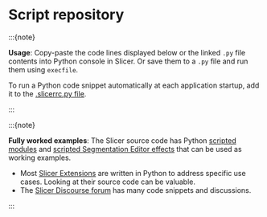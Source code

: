 # Script repository

:::{note}

**Usage**: Copy-paste the code lines displayed below or the linked `.py` file contents into Python console in Slicer. Or save them to a `.py` file and run them using `execfile`.

To run a Python code snippet automatically at each application startup, add it to the [.slicerrc.py file](../user_guide/settings.md#application-startup-file).

:::

:::{note}

**Fully worked examples**:
The Slicer source code has Python [scripted modules](https://github.com/Slicer/Slicer/tree/master/Modules/Scripted) and [scripted Segmentation Editor effects](https://github.com/Slicer/Slicer/tree/master/Modules/Loadable/Segmentations/EditorEffects/Python) that can be used as working examples.
* Most [Slicer Extensions](https://github.com/topics/3d-slicer-extension) are written in Python to address specific use cases.  Looking at their source code can be valuable.
* The [Slicer Discourse forum](https://discourse.slicer.org/) has many code snippets and discussions. 

:::

```{include} script_repository/gui.md
```

```{include} script_repository/dicom.md
```

```{include} script_repository/markups.md
```

```{include} script_repository/models.md
```

```{include} script_repository/plots.md
```

```{include} script_repository/screencapture.md
```

```{include} script_repository/segmentations.md
```

```{include} script_repository/sequences.md
```

```{include} script_repository/subjecthierarchy.md
```

```{include} script_repository/tractography.md
```

```{include} script_repository/transforms.md
```

```{include} script_repository/volumes.md
```
